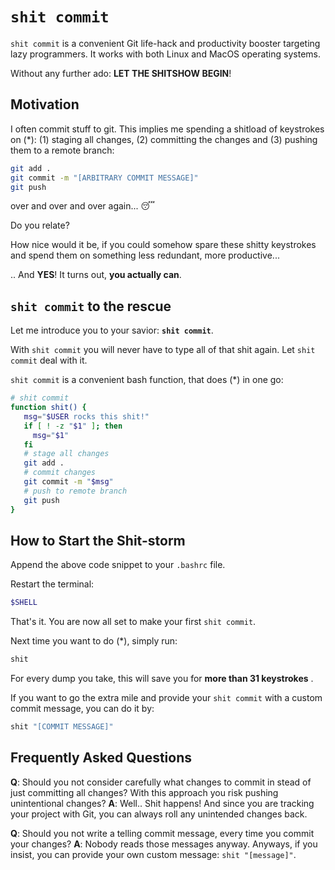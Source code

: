 # `shit commit`

`shit commit` is a convenient Git life-hack and productivity booster targeting lazy programmers. It works with both Linux and MacOS operating systems.

Without any further ado: **LET THE SHITSHOW BEGIN**! 

## Motivation

I often commit stuff to git. This implies me spending a shitload of keystrokes on (*): (1) staging all changes, (2) committing the changes and (3) pushing them to a remote branch: 

```bash
git add . 
git commit -m "[ARBITRARY COMMIT MESSAGE]"
git push
```

over and over and over again... 😴

Do you relate?

How nice would it be, if you could somehow spare these shitty keystrokes and spend them on something less redundant, more productive...

.. And **YES**! It turns out, **you actually can**.

## **`shit commit`** to the rescue

Let me introduce you to your savior: **`shit commit`**. 

With `shit commit` you will never have to type all of that shit again. Let `shit commit` deal with it.

`shit commit` is a convenient bash function, that does (*) in one go: 

```bash
# shit commit
function shit() {
   msg="$USER rocks this shit!"
   if [ ! -z "$1" ]; then
     msg="$1"
   fi
   # stage all changes
   git add .
   # commit changes
   git commit -m "$msg"
   # push to remote branch
   git push
}
```

## How to Start the Shit-storm

Append the above code snippet to your `.bashrc` file.

Restart the terminal:

```bash
$SHELL
```

That's it. You are now all set to make your first `shit commit`.

Next time you want to do (*), simply run:

```bash
shit
```

For every dump you take, this will save you for **more than 31 keystrokes** .

If you want to go the extra mile and provide your `shit commit` with a custom commit message, you can do it by:

```bash
shit "[COMMIT MESSAGE]"
```

## Frequently Asked Questions

**Q**: Should you not consider carefully what changes to commit in stead of just committing all changes? With this approach you risk pushing unintentional changes?
**A**: Well.. Shit happens! And since you are tracking your project with Git, you can always roll any unintended changes back.

**Q**: Should you not write a telling commit message, every time you commit your changes?
**A**: Nobody reads those messages anyway. Anyways, if you insist, you can provide your own custom message: `shit "[message]"`. 
